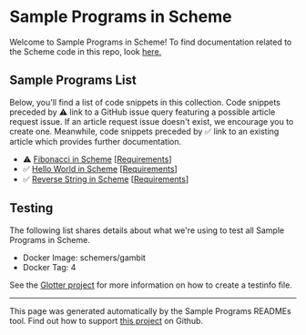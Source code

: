 # Sample Programs in Scheme

Welcome to Sample Programs in Scheme! To find documentation related to the Scheme code in this repo, look [here.](https://sample-programs.therenegadecoder.com/languages/scheme)

## Sample Programs List

Below, you'll find a list of code snippets in this collection. Code snippets preceded by :warning: link to a GitHub issue query featuring a possible article request issue. If an article request issue doesn't exist, we encourage you to create one. Meanwhile, code snippets preceded by :white_check_mark: link to an existing article which provides further documentation.

- :warning: [Fibonacci in Scheme](https://github.com//TheRenegadeCoder/sample-programs-website/issues?utf8=%E2%9C%93&q=is%3Aissue+is%3Aopen+fibonacci+scheme) [[Requirements](https://sample-programs.therenegadecoder.com/projects/fibonacci)]
- :white_check_mark: [Hello World in Scheme](https://sample-programs.therenegadecoder.com/projects/hello-world/scheme) [[Requirements](https://sample-programs.therenegadecoder.com/projects/hello-world)]
- :white_check_mark: [Reverse String in Scheme](https://sample-programs.therenegadecoder.com/projects/reverse-string/scheme) [[Requirements](https://sample-programs.therenegadecoder.com/projects/reverse-string)]

## Testing

The following list shares details about what we're using to test all Sample Programs in Scheme.

- Docker Image: schemers/gambit
- Docker Tag: 4

See the [Glotter project](https://github.com/auroq/glotter) for more information on how to create a testinfo file.

---

This page was generated automatically by the Sample Programs READMEs tool. Find out how to support [this project](https://github.com/TheRenegadeCoder/sample-programs-readmes) on Github.